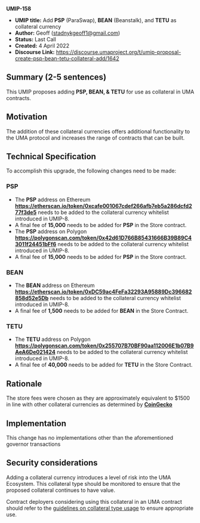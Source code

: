 **UMIP-158**

-   **UMIP title:** Add **PSP** (ParaSwap), **BEAN** (Beanstalk), and **TETU** as collateral currency 
-   **Author:**  Geoff (stadnykgeoff1@gmail.com)
-   **Status:** Last Call
-   **Created:**  4 April 2022
-   **Discourse Link:**  https://discourse.umaproject.org/t/umip-proposal-create-psp-bean-tetu-collateral-add/1642

## Summary (2-5 sentences)

This UMIP proposes adding **PSP, BEAN, & TETU** for use as collateral in UMA contracts.

## Motivation

The addition of these collateral currencies offers additional functionality to the UMA protocol and increases the range of contracts that can be built.

## Technical Specification

To accomplish this upgrade, the following changes need to be made:

### PSP
-   The **PSP** address on Ethereum **https://etherscan.io/token/0xcafe001067cdef266afb7eb5a286dcfd277f3de5** needs to be added to the collateral currency whitelist introduced in UMIP-8.
-   A final fee of **15,000** needs to be added for **PSP** in the Store contract.
-   The **PSP** address on Polygon **https://polygonscan.com/token/0x42d61D766B85431666B39B89C43011f24451bFf6** needs to be added to the collateral currency whitelist introduced in UMIP-8.
-   A final fee of **15,000** needs to be added for **PSP** in the Store contract.

### BEAN
-   The **BEAN** address on Ethereum **https://etherscan.io/token/0xDC59ac4FeFa32293A95889Dc396682858d52e5Db** needs to be added to the collateral currency whitelist introduced in UMIP-8.
-   A final fee of **1,500** needs to be added for **BEAN** in the Store Contract.

### TETU
-   The **TETU** address on Polygon **https://polygonscan.com/token/0x255707B70BF90aa112006E1b07B9AeA6De021424** needs to be added to the collateral currency whitelist introduced in UMIP-8.
-   A final fee of **40,000** needs to be added for **TETU** in the Store Contract.

## Rationale

The store fees were chosen as they are approximately equivalent to $1500 in line with other collateral currencies as determined by **[CoinGecko](https://www.coingecko.com/)**

## Implementation


This change has no implementations other than the aforementioned governor transactions

## Security considerations

Adding a collateral currency introduces a level of risk into the UMA Ecosystem.  This collateral type should be monitored to ensure that the proposed collateral continues to have value.

Contract deployers considering using this collateral in an UMA contract should refer to the [guidelines on collateral type usage](https://docs.umaproject.org/uma-tokenholders/guidence-on-collateral-currency-addition) to ensure appropriate use.
